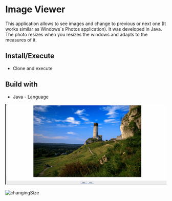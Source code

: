 # Image Viewer
This application allows to see images and change to previous or next one (It works similar as Windows´s Photos application). It was developed in Java. The photo resizes when you resizes the windows and adapts to the measures of it.

## Install/Execute
* Clone and execute

## Build with
* Java - Language




![viewPhotos](https://github.com/jaur001/ImageViewer/blob/master/viewPhotos.gif)




![changingSize](https://github.com/jaur001/ImageViewer/blob/master/changingSize.gif)
